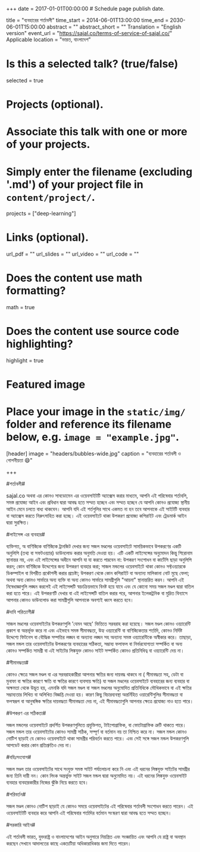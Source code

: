 +++
date = 2017-01-01T00:00:00  # Schedule page publish date.

title = "ব্যবহারের শর্তাবলী"
time_start = 2014-06-01T13:00:00
time_end = 2030-06-01T15:00:00
abstract = ""
abstract_short = ""
Translation = "English version"
event_url = "https://sajal.co/terms-of-service-of-sajal.co/"
Applicable location = "ভারত, বাংলাদেশ"

# Is this a selected talk? (true/false)
selected = true

# Projects (optional).
#   Associate this talk with one or more of your projects.
#   Simply enter the filename (excluding '.md') of your project file in `content/project/`.
projects = ["deep-learning"]

# Links (optional).
url_pdf = ""
url_slides = ""
url_video = ""
url_code = ""

# Does the content use math formatting?
math = true

# Does the content use source code highlighting?
highlight = true

# Featured image
# Place your image in the `static/img/` folder and reference its filename below, e.g. `image = "example.jpg"`.
[header]
image = "headers/bubbles-wide.jpg"
caption = "ব্যবহারের শর্তাবলী ও গোপনীয়তা :smile:"

+++

#শর্তাবলী#

sajal.co অথবা এর কোনও সাবডোমেন এর ওয়েবসাইটটি অ্যাক্সেস করার মাধ্যমে, আপনি এই পরিষেবার শর্তাবলি, সমস্ত প্রযোজ্য আইন এবং প্রবিধান দ্বারা আবদ্ধ হতে সম্মত হচ্ছেন এবং সম্মত হচ্ছেন যে আপনি কোনও প্রযোজ্য স্থানীয় আইন মেনে চলতে বাধ্য থাকবেন। আপনি যদি এই শর্তগুলির সাথে একমত না হন তবে আপনাকে এই সাইটটি ব্যবহার বা অ্যাক্সেস করতে নিরুৎসাহিত করা হচ্ছে। এই ওয়েবসাইটে থাকা উপকরণ প্রযোজ্য কপিরাইট এবং ট্রেডমার্ক আইন দ্বারা সুরক্ষিত।

#লাইসেন্স এর ব্যবহার#

ব্যক্তিগত, অ বাণিজ্যিক বাণিজ্যিক ট্রানজিট দেখার জন্য সজল মণ্ডলের ওয়েবসাইটে সাময়িকভাবে উপকরণের একটি অনুলিপি (তথ্য বা সফটওয়্যার) ডাউনলোড করার অনুমতি দেওয়া হয়। এটি একটি লাইসেন্সের অনুমোদন কিন্তু শিরোনাম স্থানান্তর নয়, এবং এই লাইসেন্সের অধীনে আপনি যা যা করতে পারবেন না: উপকরণ সংশোধন বা কার্টেসি ছাড়া অনুলিপি করন; কোন বাণিজ্যিক উদ্দেশ্যের জন্য উপকরণ ব্যবহার করা; সাজল মন্ডলের ওয়েবসাইটে থাকা কোনও সফ্টওয়্যারকে ডিকম্পাইল বা বিপরীত প্রকৌশলী করার প্রচেষ্টা; উপকরণ থেকে কোন কপিরাইট বা অন্যান্য মালিকানা নোট মুছে ফেলা; অথবা অন্য কোনও সার্ভারে অন্য ব্যক্তি বা অন্য কোনও সার্ভারে সামগ্রীগুলি "আয়না" স্থানান্তরিত করন। আপনি এই নিষেধাজ্ঞাগুলি লঙ্ঘন করলেই এই লাইসেন্সটি স্বয়ংক্রিয়ভাবে বিনষ্ট হয়ে যাবে এবং যে কোনো সময় সজল মণ্ডল দ্বারা বাতিল করা হতে পারে। এই উপকরণটি দেখার বা এই লাইসেন্সটি বাতিল করার পরে, আপনার ইলেকট্রনিক বা মুদ্রিত বিন্যাসে আপনার কোনও ডাউনলোড করা সামগ্রীগুলি আপনাকে অবশ্যই ধ্বংস করতে হবে।

#দাবি পরিত্যাগী#

সাজল মণ্ডলের ওয়েবসাইটের উপকরণগুলি 'যেমন আছে' ভিত্তিতে সরবরাহ করা হয়েছে। সজল মণ্ডল কোনও ওয়্যারেন্টি প্রকাশ বা অন্তর্ভূক্ত করে না এবং এইভাবে সমস্ত সীমাবদ্ধতা, উহ্য ওয়্যারেন্টি বা বাণিজ্যিকতার শর্তাদি, কোনও নির্দিষ্ট উদ্দেশ্যে ফিটনেস বা বৌদ্ধিক সম্পত্তির লঙ্ঘন বা অন্যান্য লঙ্ঘন সহ অন্যান্য সমস্ত ওয়্যারেন্টিকে অস্বীকার করে। তাছাড়া, সজল মন্ডল তার ওয়েবসাইটের উপকরণের ব্যবহারের সঠিকতা, সম্ভাব্য ফলাফল বা নির্ভরযোগ্যতা সম্পর্কিত বা অন্য কোনও সম্পর্কিত সামগ্রী বা এই সাইটের লিঙ্কযুক্ত কোনও সাইট সম্পর্কিত কোনও প্রতিনিধিত্ব বা ওয়্যারেন্টি দেয় না।

#সীমাবদ্ধতা#

কোনও ক্ষেত্রে সজল মণ্ডল বা এর সরবরাহকারীরা আপনার ক্ষতির জন্য দায়বদ্ধ থাকবে না ( সীমাবদ্ধতা সহ, ডেটা বা মুনাফা বা ক্ষতির কারণে ক্ষতি বা ক্ষতির কারণে ব্যবসায় ক্ষতি) যা সজল মণ্ডলের ওয়েবসাইটে ব্যবহারের জন্য ব্যবহার বা অক্ষমতা থেকে উদ্ভূত হয়, এমনকি যদি সজল মণ্ডল বা সজল মণ্ডলের অনুমোদিত প্রতিনিধিকে মৌখিকভাবে বা এই ক্ষতির সম্ভাব্যতার লিখিত বা অলিখিত বিজ্ঞপ্তি দেওয়া হয়। কারণ কিছু বিচারব্যবস্থা অন্তর্নিহিত ওয়ারেন্টিগুলির সীমাবদ্ধতা বা ফলস্বরূপ বা আনুষঙ্গিক ক্ষতির দায়বদ্ধতা সীমাবদ্ধতা দেয় না, এই সীমাবদ্ধতাগুলি আপনার ক্ষেত্রে প্রযোজ্য নাও হতে পারে।

#উপকরণ এর সঠিকতা#

সজল মন্ডলের ওয়েবসাইটে প্রদর্শিত উপকরণগুলিতে প্রযুক্তিগত, টাইপোগ্রাফিক, বা ফোটোগ্রাফিক ত্রুটি থাকতে পারে। সজল মন্ডল তার ওয়েবসাইটের কোনও সামগ্রী সঠিক, সম্পূর্ণ বা বর্তমান নয় তা নিশ্চিত করে না। সজল মন্ডল কোনও নোটিশ ছাড়াই যে কোনও ওয়েবসাইটে থাকা সামগ্রীর পরিবর্তন করতে পারে। এবং সেই সঙ্গে সজল মন্ডল উপকরণগুলি আপডেট করার কোন প্রতিশ্রুতিও দেয় না।

#বহিঃসংযোগ#

সজল মণ্ডল তার ওয়েবসাইটের সাথে সংযুক্ত সমস্ত সাইট পর্যালোচনা করে নি এবং এই ধরনের লিঙ্কযুক্ত সাইটের সামগ্রীর জন্য তিনি দায়ী নন। কোন লিংক অন্তর্ভুক্ত সাইট সজল মন্ডল দ্বারা অনুমোদিত নয়। এই ধরনের লিঙ্কযুক্ত ওয়েবসাইট ব্যবহার ব্যবহারকারীর নিজের ঝুঁকি নিয়ে করতে হবে।

#পরিবর্তন#

সজল মণ্ডল কোনও নোটিশ ছাড়াই যে কোনও সময়ে ওয়েবসাইটের এই পরিষেবার শর্তাবলী সংশোধন করতে পারেন। এই ওয়েবসাইটটি ব্যবহার করে আপনি এই পরিষেবার শর্তাদির বর্তমান সংস্করণ দ্বারা আবদ্ধ হতে সম্মত হচ্ছেন।

#সরকারি আইন#

এই শর্তাবলী ভারত, যুক্তরাষ্ট্র ও বাংলাদেশের আইন অনুসারে নিয়ন্ত্রিত এবং সংজ্ঞায়িত এবং আপনি যে রাষ্ট্র বা অবস্থান করছেন সেখানে আদালতের কাছে একচেটিয়া অধিকারাধিকার জমা দিতে পারেন।

